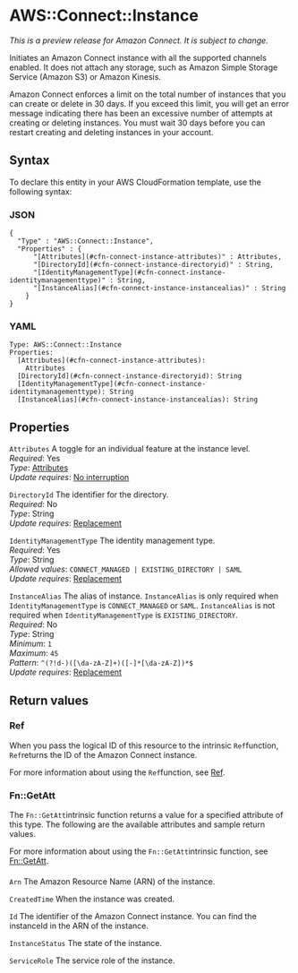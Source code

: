 # AWS::Connect::Instance<a name="aws-resource-connect-instance"></a>

*This is a preview release for Amazon Connect\. It is subject to change\.*

Initiates an Amazon Connect instance with all the supported channels enabled\. It does not attach any storage, such as Amazon Simple Storage Service \(Amazon S3\) or Amazon Kinesis\.

Amazon Connect enforces a limit on the total number of instances that you can create or delete in 30 days\. If you exceed this limit, you will get an error message indicating there has been an excessive number of attempts at creating or deleting instances\. You must wait 30 days before you can restart creating and deleting instances in your account\.

## Syntax<a name="aws-resource-connect-instance-syntax"></a>

To declare this entity in your AWS CloudFormation template, use the following syntax:

### JSON<a name="aws-resource-connect-instance-syntax.json"></a>

```
{
  "Type" : "AWS::Connect::Instance",
  "Properties" : {
      "[Attributes](#cfn-connect-instance-attributes)" : Attributes,
      "[DirectoryId](#cfn-connect-instance-directoryid)" : String,
      "[IdentityManagementType](#cfn-connect-instance-identitymanagementtype)" : String,
      "[InstanceAlias](#cfn-connect-instance-instancealias)" : String
    }
}
```

### YAML<a name="aws-resource-connect-instance-syntax.yaml"></a>

```
Type: AWS::Connect::Instance
Properties: 
  [Attributes](#cfn-connect-instance-attributes): 
    Attributes
  [DirectoryId](#cfn-connect-instance-directoryid): String
  [IdentityManagementType](#cfn-connect-instance-identitymanagementtype): String
  [InstanceAlias](#cfn-connect-instance-instancealias): String
```

## Properties<a name="aws-resource-connect-instance-properties"></a>

`Attributes`  <a name="cfn-connect-instance-attributes"></a>
A toggle for an individual feature at the instance level\.  
*Required*: Yes  
*Type*: [Attributes](aws-properties-connect-instance-attributes.md)  
*Update requires*: [No interruption](https://docs.aws.amazon.com/AWSCloudFormation/latest/UserGuide/using-cfn-updating-stacks-update-behaviors.html#update-no-interrupt)

`DirectoryId`  <a name="cfn-connect-instance-directoryid"></a>
The identifier for the directory\.  
*Required*: No  
*Type*: String  
*Update requires*: [Replacement](https://docs.aws.amazon.com/AWSCloudFormation/latest/UserGuide/using-cfn-updating-stacks-update-behaviors.html#update-replacement)

`IdentityManagementType`  <a name="cfn-connect-instance-identitymanagementtype"></a>
The identity management type\.  
*Required*: Yes  
*Type*: String  
*Allowed values*: `CONNECT_MANAGED | EXISTING_DIRECTORY | SAML`  
*Update requires*: [Replacement](https://docs.aws.amazon.com/AWSCloudFormation/latest/UserGuide/using-cfn-updating-stacks-update-behaviors.html#update-replacement)

`InstanceAlias`  <a name="cfn-connect-instance-instancealias"></a>
The alias of instance\. `InstanceAlias` is only required when `IdentityManagementType` is `CONNECT_MANAGED` or `SAML`\. `InstanceAlias` is not required when `IdentityManagementType` is `EXISTING_DIRECTORY`\.   
*Required*: No  
*Type*: String  
*Minimum*: `1`  
*Maximum*: `45`  
*Pattern*: `^(?!d-)([\da-zA-Z]+)([-]*[\da-zA-Z])*$`  
*Update requires*: [Replacement](https://docs.aws.amazon.com/AWSCloudFormation/latest/UserGuide/using-cfn-updating-stacks-update-behaviors.html#update-replacement)

## Return values<a name="aws-resource-connect-instance-return-values"></a>

### Ref<a name="aws-resource-connect-instance-return-values-ref"></a>

When you pass the logical ID of this resource to the intrinsic `Ref`function, `Ref`returns the ID of the Amazon Connect instance\.

For more information about using the `Ref`function, see [Ref](https://docs.aws.amazon.com/AWSCloudFormation/latest/UserGuide/intrinsic-function-reference-ref.html)\.

### Fn::GetAtt<a name="aws-resource-connect-instance-return-values-fn--getatt"></a>

The `Fn::GetAtt`intrinsic function returns a value for a specified attribute of this type\. The following are the available attributes and sample return values\.

For more information about using the `Fn::GetAtt`intrinsic function, see [Fn::GetAtt](https://docs.aws.amazon.com/AWSCloudFormation/latest/UserGuide/intrinsic-function-reference-getatt.html)\.

#### <a name="aws-resource-connect-instance-return-values-fn--getatt-fn--getatt"></a>

`Arn`  <a name="Arn-fn::getatt"></a>
The Amazon Resource Name \(ARN\) of the instance\.

`CreatedTime`  <a name="CreatedTime-fn::getatt"></a>
When the instance was created\.

`Id`  <a name="Id-fn::getatt"></a>
The identifier of the Amazon Connect instance\. You can find the instanceId in the ARN of the instance\.

`InstanceStatus`  <a name="InstanceStatus-fn::getatt"></a>
The state of the instance\.

`ServiceRole`  <a name="ServiceRole-fn::getatt"></a>
The service role of the instance\.